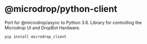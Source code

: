 # @microdrop/python-client

Port for @microdrop/async to Python 3.6. Library for controlling the Microdrop UI and DropBot Hardware.

`pip install microdrop_client`
